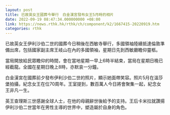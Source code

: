 ```yaml
---
layout: post
title: 已故英女王國葬今舉行　白金漢宮發布女王5月時的相片
date: 2022-09-19 08:47:34.000000000 +08:00
link: https://news.rthk.hk/rthk/ch/component/k2/1667415-20220919.htm
categories: rthk
---
```


已故英女王伊利沙伯二世的國葬今日稍後在西敏寺舉行，多國領袖陸續抵達倫敦準備出席，包括國家副主席王岐山在內的多國領袖，星期日先到西敏廳瞻仰靈柩。

當局開放給民眾瞻仰的時間，會在當地星期一早上6時半結束，當局在星期日晚已經截龍。全國在星期日晚上8時，亦默哀一分鐘。

白金漢宮在國葬前夕發布伊利沙伯二世的照片，顯示她面帶笑容。照片5月在溫莎堡拍攝，紀念女王在位70周年。王室提到，數百萬人今日將會聚集一起，紀念女王非凡一生。

英王查理斯三世感謝全球人士，在他的母親辭世後給予的支持。王后卡米拉就讚揚伊利沙伯二世當年在男性主導的世界中，塑造屬於自身的角色。
